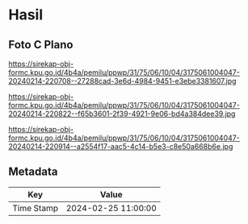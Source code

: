 # Hasil

## Foto C Plano

https://sirekap-obj-formc.kpu.go.id/4b4a/pemilu/ppwp/31/75/06/10/04/3175061004047-20240214-220708--27288cad-3e6d-4984-9451-e3ebe3381607.jpg

https://sirekap-obj-formc.kpu.go.id/4b4a/pemilu/ppwp/31/75/06/10/04/3175061004047-20240214-220822--f65b3601-2f39-4921-9e06-bd4a384dee39.jpg

https://sirekap-obj-formc.kpu.go.id/4b4a/pemilu/ppwp/31/75/06/10/04/3175061004047-20240214-220914--a2554f17-aac5-4c14-b5e3-c8e50a668b6e.jpg


## Metadata

| Key        | Value               |
| ---------- | ------------------- |
| Time Stamp | 2024-02-25 11:00:00 |



